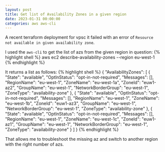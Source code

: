 ```yaml
---
layout: post
title: Get list of Availability Zones in a given region
date: 2023-01-31 00:00:00
categories: aws aws-cli
---
```


A recent terraform deployment for vpsc it failed with an error of `Resource not available in given availability zone`.

I used the `aws-cli` to get the list of azs from the given region in question:
{% highlight shell %}
aws ec2 describe-availability-zones --region eu-west-1
{% endhighlight %}

It returns a list as follows:
{% highlight shell %}
{
    "AvailabilityZones": [
        {
            "State": "available",
            "OptInStatus": "opt-in-not-required",
            "Messages": [],
            "RegionName": "eu-west-1",
            "ZoneName": "eu-west-1a",
            "ZoneId": "euw1-az2",
            "GroupName": "eu-west-1",
            "NetworkBorderGroup": "eu-west-1",
            "ZoneType": "availability-zone"
        },
        {
            "State": "available",
            "OptInStatus": "opt-in-not-required",
            "Messages": [],
            "RegionName": "eu-west-1",
            "ZoneName": "eu-west-1b",
            "ZoneId": "euw1-az3",
            "GroupName": "eu-west-1",
            "NetworkBorderGroup": "eu-west-1",
            "ZoneType": "availability-zone"
        },
        {
            "State": "available",
            "OptInStatus": "opt-in-not-required",
            "Messages": [],
            "RegionName": "eu-west-1",
            "ZoneName": "eu-west-1c",
            "ZoneId": "euw1-az1",
            "GroupName": "eu-west-1",
            "NetworkBorderGroup": "eu-west-1",
            "ZoneType": "availability-zone"
        }
    ]
}
{% endhighlight %}

That allows me to troubleshoot the missing az and switch to another region with the right number of azs.